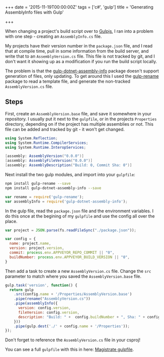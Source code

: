 +++
date = '2015-11-19T00:00:00Z'
tags = ['c#', 'gulp']
title = 'Generating AssemblyInfo files with Gulp'

+++

When changing a project's build script over to [Gulpjs][gulp], I ran into a problem with one step - creating an `AssemblyInfo.cs` file.

My projects have their version number in the `package.json` file, and I read that at compile time, pull in some information from the build server, and write that to an `AssemblyVersion.cs` file.  This file is not tracked by git, and I don't want it showing up as a modification if you run the build script locally.

The problem is that the [gulp-dotnet-assembly-info][gulp-assembly] package doesn't support generation of files, only updating.  To get around this I used the [gulp-rename][gulp-rename] package to read a template file, and generate the non-tracked `AssemblyVersion.cs` file.

## Steps

First, create an `AssemblyVersion.base` file, and save it somewhere in your repository.  I usually put it next to the `gulpfile`, or in the projects `Properties` directory, depending on if the project has multiple assemblies or not.  This file can be added and tracked by git - it won't get changed.

```csharp
using System.Reflection;
using System.Runtime.CompilerServices;
using System.Runtime.InteropServices;

[assembly: AssemblyVersion("0.0.0")]
[assembly: AssemblyFileVersion("0.0.0")]
[assembly: AssemblyDescription("Build: 0, Commit Sha: 0")]
```

Next install the two gulp modules, and import into your `gulpfile`:

```bash
npm install gulp-rename --save
npm install gulp-dotnet-assembly-info --save
```

```javascript
var rename = require('gulp-rename');
var assemblyInfo = require('gulp-dotnet-assembly-info');
```

In the gulp file, read the `package.json` file and the environment variables.  I do this once at the begining of my `gulpfile` and use the config all over the place.

```javascript
var project = JSON.parse(fs.readFileSync("./package.json"));

var config = {
  name: project.name,
  version: project.version,
  commit: process.env.APPVEYOR_REPO_COMMIT || "0",
  buildNumber: process.env.APPVEYOR_BUILD_VERSION || "0",
}
```

Then add a task to create a new `AssemblyVersion.cs` file.  Change the `src` parameter to match where you saved the `AssemblyVersion.base` file.

```javascript
gulp.task('version', function() {
  return gulp
    .src(config.name + '/Properties/AssemblyVersion.base')
    .pipe(rename("AssemblyVersion.cs"))
    .pipe(assemblyInfo({
      version: config.version,
      fileVersion: config.version,
      description: "Build: " +  config.buildNumber + ", Sha: " + config.commit
    }))
    .pipe(gulp.dest('./' + config.name + '/Properties'));
});
```

Don't forget to reference the `AssemblyVersion.cs` file in your csproj!

You can see a full `gulpfile` with this in here: [Magistrate gulpfile][github-magistrate].

[gulp]: http://gulpjs.com/
[gulp-assembly]: https://www.npmjs.com/package/gulp-dotnet-assembly-info
[gulp-rename]: https://www.npmjs.com/package/gulp-rename
[github-magistrate]: https://github.com/Pondidum/Magistrate/blob/master/gulpfile.js
